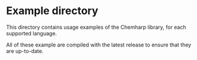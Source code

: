 # Example directory

This directory contains usage examples of the Chemharp library, for each supported
language.


All of these example are compiled with the latest release to ensure that they are
up-to-date.

